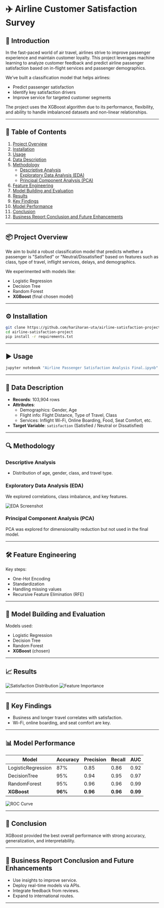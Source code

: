 
# ✈️ Airline Customer Satisfaction Survey

## 📘 Introduction

In the fast-paced world of air travel, airlines strive to improve passenger experience and maintain customer loyalty. This project leverages machine learning to analyze customer feedback and predict airline passenger satisfaction based on in-flight services and passenger demographics.

We’ve built a classification model that helps airlines:
- Predict passenger satisfaction
- Identify key satisfaction drivers
- Improve service for targeted customer segments

The project uses the XGBoost algorithm due to its performance, flexibility, and ability to handle imbalanced datasets and non-linear relationships.

---

## 📑 Table of Contents

1. [Project Overview](#project-overview)
2. [Installation](#installation)
3. [Usage](#usage)
4. [Data Description](#data-description)
5. [Methodology](#methodology)
   - [Descriptive Analysis](#descriptive-analysis)
   - [Exploratory Data Analysis (EDA)](#exploratory-data-analysis-eda)
   - [Principal Component Analysis (PCA)](#principal-component-analysis-pca)
6. [Feature Engineering](#feature-engineering)
7. [Model Building and Evaluation](#model-building-and-evaluation)
8. [Results](#results)
9. [Key Findings](#key-findings)
10. [Model Performance](#model-performance)
11. [Conclusion](#conclusion)
12. [Business Report Conclusion and Future Enhancements](#business-report-conclusion-and-future-enhancements)

---

## 📦 Project Overview

We aim to build a robust classification model that predicts whether a passenger is "Satisfied" or "Neutral/Dissatisfied" based on features such as class, type of travel, inflight services, delays, and demographics.

We experimented with models like:
- Logistic Regression
- Decision Tree
- Random Forest
- **XGBoost** (final chosen model)

---

## ⚙️ Installation

```bash
git clone https://github.com/hariharan-uta/airline-satisfaction-project.git
cd airline-satisfaction-project
pip install -r requirements.txt
```

---

## ▶️ Usage

```bash
jupyter notebook "Airline Passenger Satisfaction Analysis Final.ipynb"
```

---

## 🧾 Data Description

- **Records**: 103,904 rows
- **Attributes**:
  - Demographics: Gender, Age
  - Flight info: Flight Distance, Type of Travel, Class
  - Services: Inflight Wi-Fi, Online Boarding, Food, Seat Comfort, etc.
- **Target Variable**: `satisfaction` (Satisfied / Neutral or Dissatisfied)

---

## 🔍 Methodology

### Descriptive Analysis

- Distribution of age, gender, class, and travel type.

### Exploratory Data Analysis (EDA)

We explored correlations, class imbalance, and key features.

![EDA Screenshot](c:\Users\harih\Downloads\Airline_Passenger_Satisfaction\download.png)

### Principal Component Analysis (PCA)

PCA was explored for dimensionality reduction but not used in the final model.

---

## 🛠️ Feature Engineering

Key steps:
- One-Hot Encoding
- Standardization
- Handling missing values
- Recursive Feature Elimination (RFE)

---

## 🧠 Model Building and Evaluation

Models used:
- Logistic Regression
- Decision Tree
- Random Forest
- **XGBoost** (chosen)

---

## 📈 Results

![Satisfaction Distribution](images/satisfaction_distribution.png)
![Feature Importance](images/feature_importance_xgboost.png)

---

## 🔑 Key Findings

- Business and longer travel correlates with satisfaction.
- Wi-Fi, online boarding, and seat comfort are key.

---

## 📊 Model Performance

| Model            | Accuracy | Precision | Recall | AUC  |
|------------------|----------|-----------|--------|------|
| LogisticRegression | 87%     | 0.85      | 0.86   | 0.92 |
| DecisionTree     | 95%      | 0.94      | 0.95   | 0.97 |
| RandomForest     | 95%      | 0.96      | 0.96   | 0.99 |
| **XGBoost**      | **96%**  | **0.96**  | **0.96**| **0.99** |

![ROC Curve](images/roc_curve_xgboost.png)

---

## 🧾 Conclusion

XGBoost provided the best overall performance with strong accuracy, generalization, and interpretability.

---

## 💼 Business Report Conclusion and Future Enhancements

- Use insights to improve service.
- Deploy real-time models via APIs.
- Integrate feedback from reviews.
- Expand to international routes.

---
